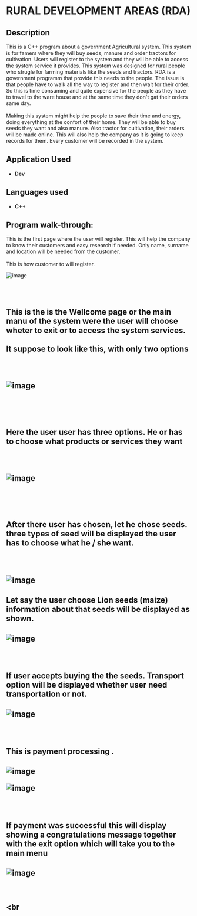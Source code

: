 <h1>RURAL DEVELOPMENT AREAS (RDA)</h1>

<h2>Description</h2>
This is a C++ program  about a government Agricultural system. This system is for famers
where they will buy seeds, manure and order tractors for cultivation. Users will register to the 
system and they will be able to access the system service it provides. This system was designed 
for rural people who strugle for farming materials like the seeds and tractors. RDA is a government 
programm that provide this needs to the people. The issue is that people have to walk all the way
to register and then wait for their order. So this is time consuming and quite expensive for the people
as they have to travel to the ware house and at the same time they don't gat their orders same day.
<br /><br />
Making this system might help the people to save their time and energy, doing everything at the 
confort of their home. They will be able to buy seeds they want and also manure. Also tractor for
cultivation, their arders  will be made online. This will also help the company as it is going to
keep records for them. Every customer will be recorded in the system.


<h2>Application Used</h2>

-	<b>Dev</b> 

<h2>Languages used </h2>

-	<b>C++</b> 


<h2>Program walk-through:</h2>



<p align=”center”>

This is the first page where the user will register. This will help the company to 
know their customers and easy research if needed. Only name, surname and location
will be needed from the customer. <br /><br />
This is how customer to will register. <br/>

![image](https://github.com/user-attachments/assets/cb560371-7be1-4276-8678-c7656a07b1b0)

<br />

<br />

<h2/>This is the is the Wellcome page or the main manu of the system were the user will choose wheter 
  to exit or to access the system services.
  <br /><br />
  It suppose to look like this, with only two options<h2/> </br>

![image](https://github.com/user-attachments/assets/6b316863-cb1c-40de-93ea-178c3d82c1f7)

<br />

<br />

<h2>Here the user user has three options.  He or has to choose what products or services they want<h2/><br/>

![image](https://github.com/user-attachments/assets/1bee52e9-c985-4fa2-b667-d4a2749781c8)



<br />

<br />

<h2/>After there user has chosen, let he chose seeds. three types of seed 
  will be displayed the user has to choose what he / she want.<h2/> <br/>

![image](https://github.com/user-attachments/assets/66727870-06f9-497f-b159-b386ba1c7b78)



<h2>Let say the user choose Lion seeds (maize) information about that seeds 
  will be displayed as shown.<h2/>

   ![image](https://github.com/user-attachments/assets/120cb303-ce94-4b72-951a-945150a02389)

<br />


<h2>If user accepts buying the the seeds. Transport option will be displayed 
  whether user need transportation or not.<h2/>

   ![image](https://github.com/user-attachments/assets/20173131-584b-46a9-89e1-164c8b0bf4e5)

<br />
<h2>This is payment processing .<h2/>

   ![image](https://github.com/user-attachments/assets/aa9c885d-1c74-4cee-94b6-c629d5a8d6e7)
 
![image](https://github.com/user-attachments/assets/90d69137-5c08-4f20-b04e-800a13388847)

<br />
<h2>If payment was successful this will display showing a congratulations message 
  together with the exit option which will take you to the main menu<h2/>

   ![image](https://github.com/user-attachments/assets/0ce051a8-df61-4297-a5ef-6d766f79b89b)


<br />

<br
